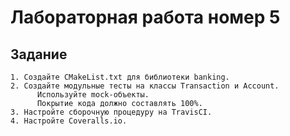 # Лабораторная работа номер 5

## Задание

    1. Создайте CMakeList.txt для библиотеки banking.
    2. Создайте модульные тесты на классы Transaction и Account.
          Используйте mock-объекты.
          Покрытие кода должно составлять 100%.
    3. Настройте сборочную процедуру на TravisCI.
    4. Настройте Coveralls.io.
